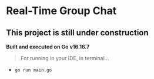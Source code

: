# Real-Time Group Chat

**This project is still under construction**
-
**Built and executed on Go v16.16.7**

>For running in your IDE, in terminal...
>
* `go run main.go`